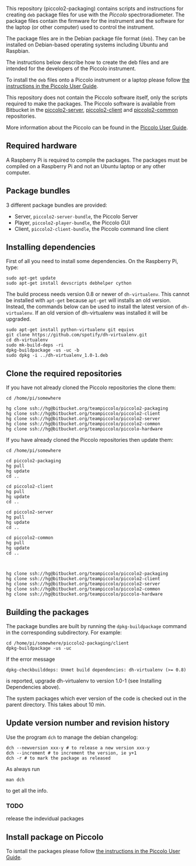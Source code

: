 This repository (piccolo2-packaging) contains scripts and instructions for creating ```deb``` package files for use with the *Piccolo* spectroradiometer. The package files contain the firmware for the instrument and the software for the laptop (or other computer) used to control the instrument.

The package files are in the Debian package file format (```deb```). They can be installed on Debian-based operating systems including Ubuntu and Raspbian.

The instructions below describe how to create the deb files and are intended for the developers of the Piccolo instrument.

To install the ```deb``` files onto a Piccolo instrument or a laptop please follow [the instructions in the Piccolo User Guide](http://piccolo.readthedocs.io/en/latest/installing.html).

This repository does not contain the Piccolo software itself, only the scripts required to make the packages. The Piccolo software is available from Bitbucket in the [piccolo2-server](https://bitbucket.org/teampiccolo/piccolo2-server), [piccolo2-client](https://bitbucket.org/teampiccolo/piccolo2-client) and [piccolo2-common](https://bitbucket.org/teampiccolo/piccolo2-common) repositories.

More information about the Piccolo can be found in the [Piccolo User Guide](http://piccolo.readthedocs.io/en/latest/index.html).

## Required hardware
A Raspberry Pi is required to compile the packages. The packages must be compiled on a Raspberry Pi and not an Ubuntu laptop or any other computer.

## Package bundles
3 different package bundles are provided:

* Server, ```piccolo2-server-bundle```, the Piccolo Server
* Player, ```piccolo2-player-bundle```, the Piccolo GUI
* Client, ```piccolo2-client-bundle```, the Piccolo command line client

## Installing dependencies
First of all you need to install some dependencies. On the Raspberry Pi, type:
```
sudo apt-get update
sudo apt-get install devscripts debhelper cython
```
The build process needs version 0.8 or newer of ```dh-virtualenv```. This cannot be installed with ```apt-get``` because ```apt-get``` will installs an old version. Instead, the commands below can be used to install the latest version of ```dh-virtualenv```. If an old version of dh-virtualenv was installed it will be upgraded.
```
sudo apt-get install python-virtualenv git equivs
git clone https://github.com/spotify/dh-virtualenv.git
cd dh-virtualenv
sudo mk-build-deps -ri
dpkg-buildpackage -us -uc -b
sudo dpkg -i ../dh-virtualenv_1.0-1.deb
```

## Clone the required repositories
If you have not already cloned the Piccolo repositories the clone them:

```
cd /home/pi/somewhere

hg clone ssh://hg@bitbucket.org/teampiccolo/piccolo2-packaging
hg clone ssh://hg@bitbucket.org/teampiccolo/piccolo2-client
hg clone ssh://hg@bitbucket.org/teampiccolo/piccolo2-server
hg clone ssh://hg@bitbucket.org/teampiccolo/piccolo2-common
hg clone ssh://hg@bitbucket.org/teampiccolo/piccolo-hardware
```

If you have already cloned the Piccolo repositories then update them:

```
cd /home/pi/somewhere

cd piccolo2-packaging
hg pull
hg update
cd ..

cd piccolo2-client
hg pull
hg update
cd ..

cd piccolo2-server
hg pull
hg update
cd ..

cd piccolo2-common
hg pull
hg update
cd ..



hg clone ssh://hg@bitbucket.org/teampiccolo/piccolo2-packaging
hg clone ssh://hg@bitbucket.org/teampiccolo/piccolo2-client
hg clone ssh://hg@bitbucket.org/teampiccolo/piccolo2-server
hg clone ssh://hg@bitbucket.org/teampiccolo/piccolo2-common
hg clone ssh://hg@bitbucket.org/teampiccolo/piccolo-hardware
```


## Building the packages
The package bundles are built by running the ```dpkg-buildpackage``` command in the corresponding subdirectory. For example:
```
cd /home/pi/somewhere/piccolo2-packaging/client
dpkg-buildpackage -us -uc
```
If the error message
```
dpkg-checkbuilddeps: Unmet build dependencies: dh-virtualenv (>= 0.8)
```
is reported, upgrade dh-virtualenv to version 1.0-1 (see Installing Dependencies above).

The system packages which ever version of the code is checked out in the parent directory. This takes about 10 min.

## Update version number and revision history
Use the program ```dch``` to manage the debian changelog:
```
dch --newversion xxx-y # to release a new version xxx-y
dch --increment # to increment the version, ie y+1
dch -r # to mark the package as released
```
As always run
```
man dch
```
to get all the info.

### TODO
release the indevidual packages

## Install package on Piccolo

To isntall the packages please follow [the instructions in the Piccolo User Guide](http://piccolo.readthedocs.io/en/latest/installing.html).
